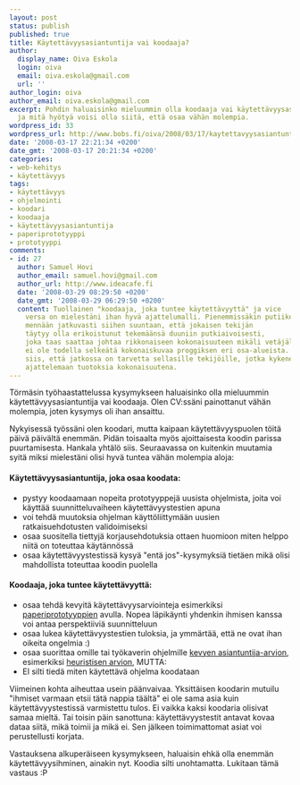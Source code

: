 ```yaml
---
layout: post
status: publish
published: true
title: Käytettävyysasiantuntija vai koodaaja?
author:
  display_name: Oiva Eskola
  login: oiva
  email: oiva.eskola@gmail.com
  url: ''
author_login: oiva
author_email: oiva.eskola@gmail.com
excerpt: Pohdin haluaisinko mieluummin olla koodaaja vai käytettävyysasiantuntija,
  ja mitä hyötyä voisi olla siitä, että osaa vähän molempia.
wordpress_id: 33
wordpress_url: http://www.bobs.fi/oiva/2008/03/17/kaytettavyysasiantuntija-vai-koodaaja/
date: '2008-03-17 22:21:34 +0200'
date_gmt: '2008-03-17 20:21:34 +0200'
categories:
- web-kehitys
- käytettävyys
tags:
- käytettävyys
- ohjelmointi
- koodari
- koodaaja
- käytettävyysasiantuntija
- paperiprototyyppi
- prototyyppi
comments:
- id: 27
  author: Samuel Hovi
  author_email: samuel.hovi@gmail.com
  author_url: http://www.ideacafe.fi
  date: '2008-03-29 08:29:50 +0200'
  date_gmt: '2008-03-29 06:29:50 +0200'
  content: Tuollainen "koodaaja, joka tuntee käytettävyyttä" ja vice
    versa on mielestäni ihan hyvä ajattelumalli. Pienemmissäkin putiikeissa
    mennään jatkuvasti siihen suuntaan, että jokaisen tekijän
    täytyy olla erikoistunut tekemäänsä duuniin putkiaivoisesti,
    joka taas saattaa johtaa rikkonaiseen kokonaisuuteen mikäli vetäjällä
    ei ole todella selkeätä kokonaiskuvaa proggiksen eri osa-alueista. Uskonkin
    siis, että jatkossa on tarvetta sellasille tekijöille, jotka kykenevät
    ajattelemaan tuotoksia kokonaisuutena.
---
```

<p>Törmäsin työhaastattelussa kysymykseen haluaisinko olla mieluummin käytettävyysasiantuntija vai koodaaja. Olen CV:ssäni painottanut vähän molempia, joten kysymys oli ihan ansaittu.</p>
<p>Nykyisessä työssäni olen koodari, mutta kaipaan käytettävyyspuolen töitä päivä päivältä enemmän. Pidän toisaalta myös ajoittaisesta koodin parissa puurtamisesta. Hankala yhtälö siis. Seuraavassa on kuitenkin muutamia syitä miksi mielestäni olisi hyvä tuntea vähän molempia aloja:</p>
<h4><a id="more"></a><a id="more-33"></a>Käytettävyysasiantuntija, joka osaa koodata:</h4>
<ul>
<li>pystyy koodaamaan nopeita prototyyppejä uusista ohjelmista, joita voi käyttää suunnitteluvaiheen käytettävyystestien apuna</li>
<li>voi tehdä muutoksia ohjelman käyttöliittymään uusien ratkaisuehdotusten validoimiseksi</li>
<li>osaa suositella tiettyjä korjausehdotuksia ottaen huomioon miten helppo niitä on toteuttaa käytännössä</li>
<li>osaa käytettävyystestissä kysyä "entä jos"-kysymyksiä tietäen mikä olisi mahdollista toteuttaa koodin puolella</li>
</ul>
<h4>Koodaaja, joka tuntee käytettävyyttä:</h4>
<ul>
<li>osaa  tehdä  kevyitä  käytettävyysarviointeja  esimerkiksi <a href="http://www.useit.com/alertbox/20030414.html">paperiprototyyppien</a> avulla.  Nopea  läpikäynti yhdenkin ihmisen kanssa voi antaa perspektiiviä suunnitteluun</li>
<li>osaa lukea käytettävyystestien tuloksia, ja ymmärtää, että ne ovat ihan oikeita ongelmia :)</li>
<li>osaa suorittaa omille tai työkaverin ohjelmille <a href="http://www.useit.com/papers/guerrilla_hci.html">kevyen asiantuntija-arvion</a>, esimerkiksi <a href="http://www.useit.com/papers/heuristic/heuristic_evaluation.html">heuristisen arvion,</a> MUTTA:</li>
<li>EI silti tiedä  miten käytettävä ohjelma koodataan</li>
</ul>
<p>Viimeinen kohta aiheuttaa usein päänvaivaa. Yksittäisen koodarin mutuilu "ihmiset varmaan etsii tätä nappia täältä" ei ole sama asia kuin käytettävyystestissä varmistettu tulos. Ei vaikka kaksi koodaria olisivat samaa mieltä. Tai toisin päin sanottuna: käytettävyystestit antavat kovaa dataa siitä, mikä toimii ja mikä ei. Sen jälkeen toimimattomat asiat voi perustellusti korjata.</p>
<p>Vastauksena alkuperäiseen kysymykseen, haluaisin ehkä olla enemmän käytettävyysihminen, ainakin nyt. Koodia silti unohtamatta. Lukitaan tämä vastaus :P</p>

